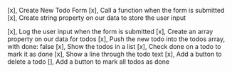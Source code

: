 [x], Create New Todo Form
    <!-- 
    <form>
      <label for="newTodo">New Todo</label>
      <input type="text" name="newTodo" id="newTodo">
      <button type="submit" name="button">Add</button>
    </form> 
    -->
[x], Call a function when the form is submitted
     <!-- 
     <form @submit.prevent="addTodo">
      <label for="newTodo"> New Todo </label>
      <input type="text" name="newTodo" id="newTodo">
      <button type="submit" name="button">Add</button>
    </form>
    <script>
        export default {
            methods: {
                addTodo() {
                    console.log('form submitted');
            }
        },
    }
    </script> 
    -->
[x], Create string property on our data to store the user input
    <!-- 
    <script>
        export default {
            name: 'HelloWorld',
            data() {
                return {
                title: 'Hello Fatkhuri Fazri',
                newTodo: '', <<<======
                }
            },
            props: {  
                msg: String,
            },
            methods: {
                addTodo() {
                console.log('form submitted');
                }
            },
    }
    </script> 
    -->
<!-- [], Watch the property change as we type in the input -->
[x], Log the user input when the form is submitted
    <!-- console.log(this.newTodo); -->
[x], Create an array property on our data for todos
    <!-- todo: [], -->
[x], Push the new todo into the todos array, with done: false
    <!-- addTodo() {
      this.todos.push({
        title: this.newTodo,
        done: false
      })
    } -->
[x], Show the todos in a list
    <!-- <li v-for="todo in todos" :key="todo.title"> -->
[x], Check done on a todo to mark it as done
    <!-- <input type="checkbox" v-model="todo.done"> -->
[x], Show a line through the todo text
    <!-- <span :class="{done: todo.done}">{{todo.title}}</span> -->
[x], Add a button to delete a todo
    <!-- <button type="button" @click="removeTodo(todo)">Remove</button> -->
[], Add a button to mark all todos as done